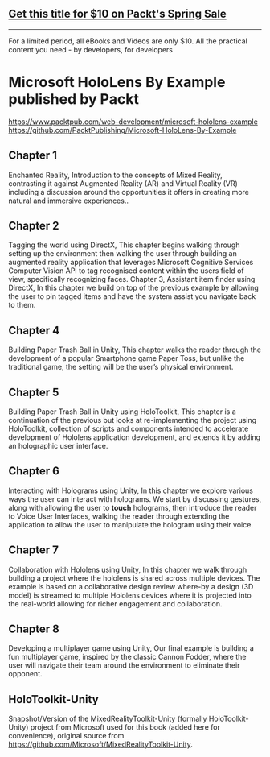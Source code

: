 ## [Get this title for $10 on Packt's Spring Sale](https://www.packt.com/B06143?utm_source=github&utm_medium=packt-github-repo&utm_campaign=spring_10_dollar_2022)
-----
For a limited period, all eBooks and Videos are only $10. All the practical content you need \- by developers, for developers

# Microsoft HoloLens By Example published by Packt
https://www.packtpub.com/web-development/microsoft-hololens-example
https://github.com/PacktPublishing/Microsoft-HoloLens-By-Example

## Chapter 1 
Enchanted Reality, Introduction to the concepts of Mixed Reality, contrasting it against Augmented Reality (AR) and Virtual Reality (VR) including a discussion around the opportunities it offers in creating more natural and immersive experiences..

## Chapter 2 
Tagging the world using DirectX, This chapter begins walking through setting up the environment then walking the user through building an augmented reality application that leverages Microsoft Cognitive Services Computer Vision API to tag recognised content within the users field of view, specifically recognizing faces.
Chapter 3, Assistant item finder using DirectX, In this chapter we build on top of the previous example by allowing the user to pin tagged items and have the system assist you navigate back to them.

## Chapter 4 
Building Paper Trash Ball in Unity, This chapter walks the reader through the development of a popular Smartphone game Paper Toss, but unlike the traditional game, the setting will be the user’s physical environment.

## Chapter 5 
Building Paper Trash Ball in Unity using HoloToolkit, This chapter is a continuation of the previous but looks at re-implementing the project using HoloToolkit, collection of scripts and components intended to accelerate development of Hololens application development, and extends it by adding an holographic user interface.

## Chapter 6 
Interacting with Holograms using Unity, In this chapter we explore various ways the user can interact with holograms. We start by discussing gestures, along with allowing the user to **touch** holograms, then introduce the reader to Voice User Interfaces, walking the reader through extending the application to allow the user to manipulate the hologram using their voice.

## Chapter 7 
Collaboration with Hololens using Unity, In this chapter we walk through building a project where the hololens is shared across multiple devices. The example is based on a collaborative design review where-by a design (3D model) is streamed to multiple Hololens devices where it is projected into the real-world allowing for richer engagement and collaboration.

## Chapter 8 
Developing a multiplayer game using Unity, Our final example is building a fun multiplayer game, inspired by the classic Cannon Fodder, where the user will navigate their team around the environment to eliminate their opponent.

## HoloToolkit-Unity  
Snapshot/Version of the MixedRealityToolkit-Unity (formally HoloToolkit-Unity) project from Microsoft used for this book (added here for convenience), original source from https://github.com/Microsoft/MixedRealityToolkit-Unity. 
